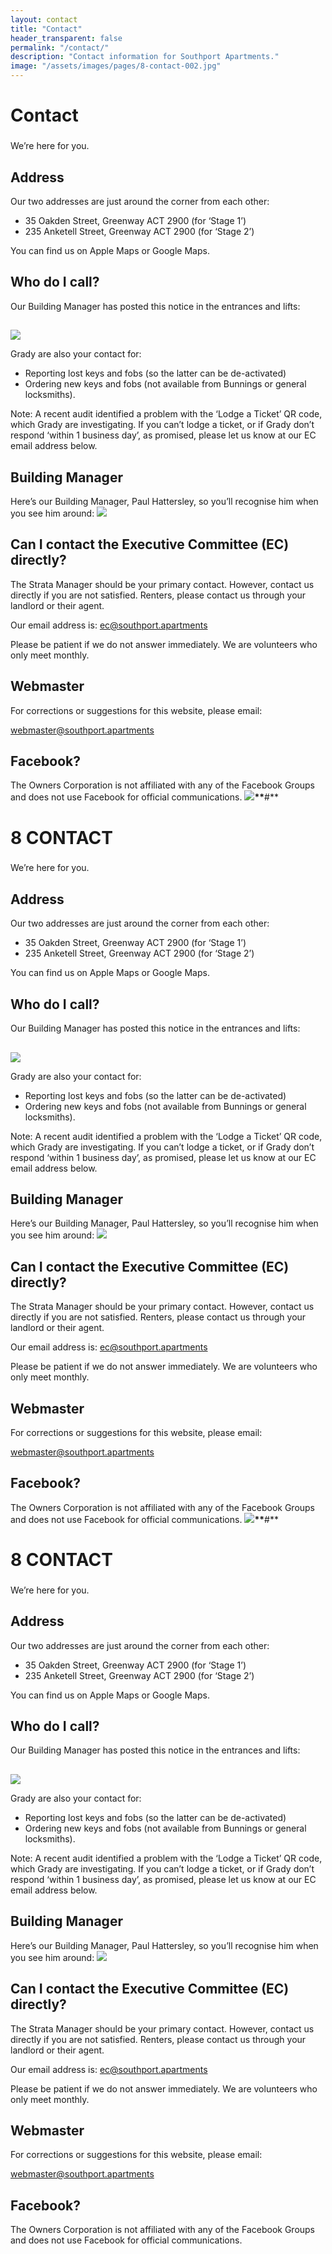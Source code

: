 ```yaml
---
layout: contact
title: "Contact"
header_transparent: false
permalink: "/contact/"
description: "Contact information for Southport Apartments."
image: "/assets/images/pages/8-contact-002.jpg"
---
```


# Contact

###

We’re here for you.

## Address

Our two addresses are just around the corner from each other:

- 35 Oakden Street, Greenway ACT 2900 (for ‘Stage 1’)
- 235 Anketell Street, Greenway ACT 2900 (for ‘Stage 2’)

You can find us on Apple Maps or Google Maps.

## Who do I call?

Our Building Manager has posted this notice in the entrances and lifts:

##

![](/assets/images/pages/8-contact-002.jpg)

Grady are also your contact for:

- Reporting lost keys and fobs (so the latter can be de-activated)
- Ordering new keys and fobs (not available from Bunnings or general locksmiths).

Note: A recent audit identified a problem with the ‘Lodge a Ticket’ QR code, which Grady are investigating. If you can’t lodge a ticket, or if Grady don’t respond ‘within 1 business day’, as promised, please let us know
at our EC email address below.

## Building Manager

Here’s our Building Manager, Paul Hattersley, so you’ll recognise him when you see him around: ![](/assets/images/pages/8-contact-003.jpg)

## Can I contact the Executive Committee (EC) directly?

The Strata Manager should be your primary contact. However, contact us directly if you are not satisfied. Renters, please contact us through your landlord or their agent.

Our email address is: ec@southport.apartments

Please be patient if we do not answer immediately. We are volunteers who only meet monthly.

## Webmaster

For corrections or suggestions for this website, please email:

webmaster@southport.apartments

## Facebook?

The Owners Corporation is not affiliated with any of the Facebook Groups and does not use Facebook for official communications. **![](/assets/images/pages/8-contact-004.png)\*\***#\*\*

#

# 8 CONTACT

###

We’re here for you.

## Address

Our two addresses are just around the corner from each other:

- 35 Oakden Street, Greenway ACT 2900 (for ‘Stage 1’)
- 235 Anketell Street, Greenway ACT 2900 (for ‘Stage 2’)

You can find us on Apple Maps or Google Maps.

## Who do I call?

Our Building Manager has posted this notice in the entrances and lifts:

##

![](/assets/images/pages/8-contact-005.jpg)

Grady are also your contact for:

- Reporting lost keys and fobs (so the latter can be de-activated)
- Ordering new keys and fobs (not available from Bunnings or general locksmiths).

Note: A recent audit identified a problem with the ‘Lodge a Ticket’ QR code, which Grady are investigating. If you can’t lodge a ticket, or if Grady don’t respond ‘within 1 business day’, as promised, please let us know
at our EC email address below.

## Building Manager

Here’s our Building Manager, Paul Hattersley, so you’ll recognise him when you see him around: ![](/assets/images/pages/8-contact-006.jpg)

## Can I contact the Executive Committee (EC) directly?

The Strata Manager should be your primary contact. However, contact us directly if you are not satisfied. Renters, please contact us through your landlord or their agent.

Our email address is: ec@southport.apartments

Please be patient if we do not answer immediately. We are volunteers who only meet monthly.

## Webmaster

For corrections or suggestions for this website, please email:

webmaster@southport.apartments

## Facebook?

The Owners Corporation is not affiliated with any of the Facebook Groups and does not use Facebook for official communications. **![](/assets/images/pages/8-contact-007.png)\*\***#\*\*

#

# 8 CONTACT

###

We’re here for you.

## Address

Our two addresses are just around the corner from each other:

- 35 Oakden Street, Greenway ACT 2900 (for ‘Stage 1’)
- 235 Anketell Street, Greenway ACT 2900 (for ‘Stage 2’)

You can find us on Apple Maps or Google Maps.

## Who do I call?

Our Building Manager has posted this notice in the entrances and lifts:

##

![](/assets/images/pages/8-contact-008.jpg)

Grady are also your contact for:

- Reporting lost keys and fobs (so the latter can be de-activated)
- Ordering new keys and fobs (not available from Bunnings or general locksmiths).

Note: A recent audit identified a problem with the ‘Lodge a Ticket’ QR code, which Grady are investigating. If you can’t lodge a ticket, or if Grady don’t respond ‘within 1 business day’, as promised, please let us know
at our EC email address below.

## Building Manager

Here’s our Building Manager, Paul Hattersley, so you’ll recognise him when you see him around: ![](/assets/images/pages/8-contact-009.jpg)

## Can I contact the Executive Committee (EC) directly?

The Strata Manager should be your primary contact. However, contact us directly if you are not satisfied. Renters, please contact us through your landlord or their agent.

Our email address is: ec@southport.apartments

Please be patient if we do not answer immediately. We are volunteers who only meet monthly.

## Webmaster

For corrections or suggestions for this website, please email:

webmaster@southport.apartments

## Facebook?

The Owners Corporation is not affiliated with any of the Facebook Groups and does not use Facebook for official communications.
